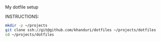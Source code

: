 My dotfile setup

INSTRUCTIONS:
```bash
mkdir -p ~/projects
git clone ssh://git@github.com/khanduri/dotfiles ~/projects/dotfiles
cd ~/projects/dotfiles
```

